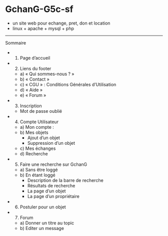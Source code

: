 GchanG-G5c-sf
=============
  - un site web pour echange, pret, don et location
  - linux + apache + mysql + php
--------------
Sommaire
- 1.	Page d’accueil	
- 2.	Liens du footer	
  - a)	« Qui sommes-nous ? »	
  - b)	« Contact »	
  - c)	« CGU » : Conditions Générales d’Utilisation	
  - d)	« Aide »	
  - e) « Forum »	
- 3.	Inscription	
  - Mot de passe oublié	
- 4.	Compte Utilisateur	
  - a)	Mon compte :	
  - b)	Mes objets	
    - Ajout d’un objet	
    -	Suppression d’un objet	
  - c)	Mes échanges	
  - d)	Recherche	
- 5.	Faire une recherche sur GchanG	
  - a)	Sans être loggé	
  - b)	En étant loggé	
    - Description de la barre de recherche	
    - Résultats de recherche	
    -	La page d’un objet	
    -	La page d’un propriétaire	
- 6.	Postuler pour un objet	
- 7.	Forum	
  - a)	Donner un titre au topic	
  - b)	Editer un message	

